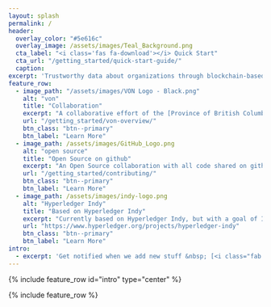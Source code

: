 ```yaml
---
layout: splash
permalink: /
header:
  overlay_color: "#5e616c"
  overlay_image: /assets/images/Teal_Background.png
  cta_label: "<i class='fas fa-download'></i> Quick Start"
  cta_url: "/getting_started/quick-start-guide/"
  caption:
excerpt: 'Trustworthy data about organizations through blockchain-based Verifable Credentials<br /> <small><a href="https://von.pathfinder.gov.bc.ca">Latest News</a></small><br /><br /> {::nomarkdown}<iframe style="display: inline-block;" src="https://ghbtns.com/github-btn.html?user=bcgov&repo=TheOrgBook&type=star&count=true&size=large" frameborder="0" scrolling="0" width="160px" height="30px"></iframe> <iframe style="display: inline-block;" src="https://ghbtns.com/github-btn.html?user=bcgov&repo=TheOrgBook&type=fork&count=true&size=large" frameborder="0" scrolling="0" width="158px" height="30px"></iframe>{:/nomarkdown}'
feature_row:
  - image_path: "/assets/images/VON Logo - Black.png"
    alt: "von"
    title: "Collaboration"
    excerpt: "A collaborative effort of the [Province of British Columbia](https://www2.gov.bc.ca/), [Public Services and Procurement Canada](https://www.canada.ca/en/public-services-procurement.html), and the [Government of Ontario](https://www.ontario.ca/page/government-ontario) and many others. Perhaps even you!"
    url: "/getting_started/von-overview/"
    btn_class: "btn--primary"
    btn_label: "Learn More"
  - image_path: /assets/images/GitHub_Logo.png
    alt: "open source"
    title: "Open Source on github"
    excerpt: "An Open Source collaboration with all code shared on github under the Apache 2 Licence."
    url: "/getting_started/contributing/"
    btn_class: "btn--primary"
    btn_label: "Learn More"
  - image_path: /assets/images/indy-logo.png
    alt: "Hyperledger Indy"
    title: "Based on Hyperledger Indy"
    excerpt: "Currently based on Hyperledger Indy, but with a goal of Interoperability across the DID/Verifiable Credentials landscape."
    url: "https://www.hyperledger.org/projects/hyperledger-indy"
    btn_class: "btn--primary"
    btn_label: "Learn More"
intro:
  - excerpt: 'Get notified when we add new stuff &nbsp; [<i class="fab fa-twitter"></i> @scurranC3I](https://twitter.com/scurranC3I){: .btn .btn--twitter}{: .btn .btn--primary}'
---
```


{% include feature_row id="intro" type="center" %}

{% include feature_row %}